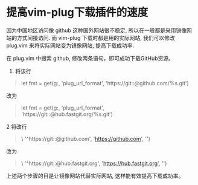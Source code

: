 # 提高vim-plug下载插件的速度

因为中国地区访问像 github 这种国外网站很不稳定, 所以在一般都是采用镜像网站的方式间接访问. 而 vim-plug 下载时都是用的实际网站, 我们可以修改 plug.vim 来将实际网站变为镜像网站, 提高下载成功率.

在 plug.vim 中搜索 github, 修改两条语句，即可成功下载GitHub资源。

1. 将该行

> let fmt = get(g:, 'plug_url_format', 'https://git::@github.com/%s.git')

 改为

> let fmt = get(g:, 'plug_url_format', 'https://git::@hub.fastgit.org/%s.git')

2 将改行

> \ '^https://git::@github\.com', 'https://github.com', '')

 改为

> \ '^https://git::@hub.fastgit\.org', 'https://hub.fastgit.org', '')

上述两个步骤的目是让镜像网站代替实际网站, 这样能有效提高下载成功率。
